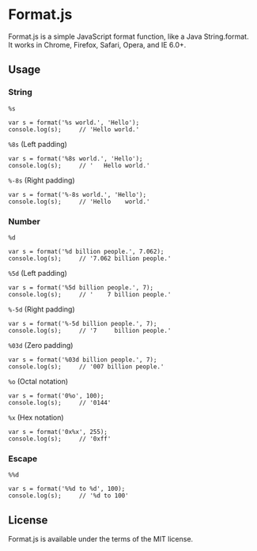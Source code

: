 # Format.js
Format.js is a simple JavaScript format function, like a Java String.format.  
It works in Chrome, Firefox, Safari, Opera, and IE 6.0+.

## Usage
### String
`%s`

    var s = format('%s world.', 'Hello');
    console.log(s);     // 'Hello world.'

`%8s` (Left padding)

    var s = format('%8s world.', 'Hello');
    console.log(s);     // '   Hello world.'

`%-8s` (Right padding)  

    var s = format('%-8s world.', 'Hello');
    console.log(s);     // 'Hello    world.'

### Number
`%d`

    var s = format('%d billion people.', 7.062);
    console.log(s);     // '7.062 billion people.'

`%5d` (Left padding)

    var s = format('%5d billion people.', 7);
    console.log(s);     // '    7 billion people.'

`%-5d` (Right padding)

    var s = format('%-5d billion people.', 7);
    console.log(s);     // '7     billion people.'

`%03d` (Zero padding)

    var s = format('%03d billion people.', 7);
    console.log(s);     // '007 billion people.'

`%o` (Octal notation)

    var s = format('0%o', 100);
    console.log(s);     // '0144'

`%x` (Hex notation)

    var s = format('0x%x', 255);
    console.log(s);     // '0xff'

### Escape
`%%d`

    var s = format('%%d to %d', 100);
    console.log(s);     // '%d to 100'

## License
Format.js is available under the terms of the MIT license.
